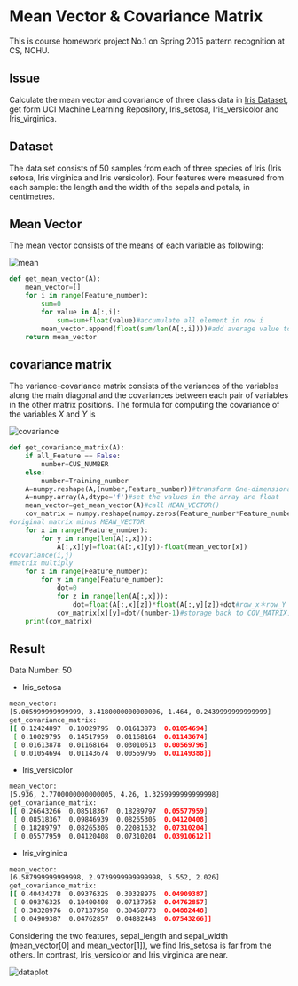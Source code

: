 


# **Mean Vector & Covariance Matrix** 
This is course homework project No.1 on Spring 2015 pattern recognition at CS, NCHU.
## **Issue**
Calculate the mean vector and covariance of three class data in [Iris Dataset](http://archive.ics.uci.edu/ml/), get form UCI Machine Learning Repository,  Iris_setosa, Iris_versicolor and Iris_virginica.
## **Dataset**
The data set consists of 50 samples from each of three species of Iris (Iris setosa, Iris virginica and Iris versicolor). Four features were measured from each sample: the length and the width of the sepals and petals, in centimetres.

## **Mean Vector**
The mean vector consists of the means of each variable as following:

![mean](https://github.com/nightheronry/Mean__Covariance/blob/master/Mean.png)

```python
def get_mean_vector(A):
    mean_vector=[]
    for i in range(Feature_number):
        sum=0
        for value in A[:,i]:
            sum=sum+float(value)#accumulate all element in row i
        mean_vector.append(float(sum/len(A[:,i])))#add average value to MEAN_VECTOR
    return mean_vector
```
## **covariance matrix**
The variance-covariance matrix consists of the variances of the variables along the main diagonal and the covariances between each pair of variables in the other matrix positions.
The formula for computing the covariance of the variables _X_ and _Y_ is

![covariance](https://github.com/nightheronry/Mean__Covariance/blob/master/covariance.png)

```python
def get_covariance_matrix(A):
    if all_Feature == False:
        number=CUS_NUMBER
    else:
        number=Training_number
    A=numpy.reshape(A,(number,Feature_number))#transform One-dimensional matrix to matrix50*Feature_number matrix
    A=numpy.array(A,dtype='f')#set the values in the array are float
    mean_vector=get_mean_vector(A)#call MEAN_VECTOR()
    cov_matrix = numpy.reshape(numpy.zeros(Feature_number*Feature_number), (Feature_number,Feature_number))#matrix initialize
#original matrix minus MEAN_VECTOR
    for x in range(Feature_number):
        for y in range(len(A[:,x])):
            A[:,x][y]=float(A[:,x][y])-float(mean_vector[x])
#covariance(i,j)
#matrix multiply
    for x in range(Feature_number):
        for y in range(Feature_number):
            dot=0
            for z in range(len(A[:,x])):
                dot=float(A[:,x][z])*float(A[:,y][z])+dot#row_x＊row_Y
            cov_matrix[x][y]=dot/(number-1)#storage back to COV_MATRIX,them divide by N-1
    print(cov_matrix)
``` 
## **Result**
Data Number: 50
- Iris_setosa
```sh
mean_vector: 
[5.005999999999999, 3.4180000000000006, 1.464, 0.2439999999999999]
get_covariance_matrix:
[[ 0.12424897  0.10029795  0.01613878  0.01054694]
 [ 0.10029795  0.14517959  0.01168164  0.01143674]
 [ 0.01613878  0.01168164  0.03010613  0.00569796]
 [ 0.01054694  0.01143674  0.00569796  0.01149388]]
```
- Iris_versicolor
```sh
mean_vector: 
[5.936, 2.7700000000000005, 4.26, 1.3259999999999998]
get_covariance_matrix: 
[[ 0.26643266  0.08518367  0.18289797  0.05577959]
 [ 0.08518367  0.09846939  0.08265305  0.04120408]
 [ 0.18289797  0.08265305  0.22081632  0.07310204]
 [ 0.05577959  0.04120408  0.07310204  0.03910612]]
```
- Iris_virginica
```sh
mean_vector: 
[6.587999999999998, 2.9739999999999998, 5.552, 2.026]
get_covariance_matrix: 
[[ 0.40434278  0.09376325  0.30328976  0.04909387]
 [ 0.09376325  0.10400408  0.07137958  0.04762857]
 [ 0.30328976  0.07137958  0.30458773  0.04882448]
 [ 0.04909387  0.04762857  0.04882448  0.07543266]]
``` 
Considering the two features, sepal_length and sepal_width (mean_vector[0] and mean_vector[1]), we find Iris_setosa is
 far from the others. In contrast, Iris_versicolor and Iris_virginica are near.


![dataplot](https://github.com/nightheronry/Pattern-Recognition/blob/master/HW1/dataplot.png)
